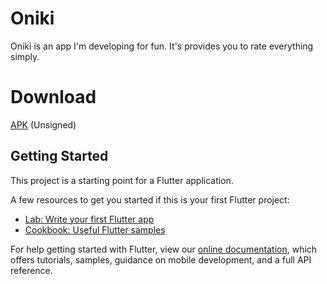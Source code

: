 # Oniki

Oniki is an app I'm developing for fun. It's provides you to rate everything simply.

# Download

[APK](https://www.dropbox.com/s/up20zf7n1sefta8/oniki-release.apk?dl=0) (Unsigned)

## Getting Started

This project is a starting point for a Flutter application.

A few resources to get you started if this is your first Flutter project:

- [Lab: Write your first Flutter app](https://flutter.dev/docs/get-started/codelab)
- [Cookbook: Useful Flutter samples](https://flutter.dev/docs/cookbook)

For help getting started with Flutter, view our
[online documentation](https://flutter.dev/docs), which offers tutorials,
samples, guidance on mobile development, and a full API reference.
